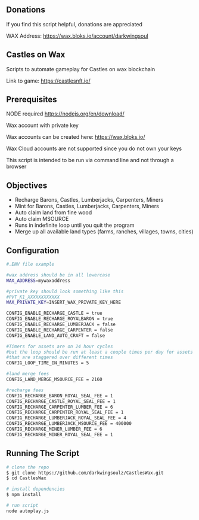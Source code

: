 ## Donations
If you find this script helpful, donations are appreciated

WAX Address: https://wax.bloks.io/account/darkwingsoul

## Castles on Wax
Scripts to automate gameplay for Castles on wax blockchain

Link to game: https://castlesnft.io/

## Prerequisites

NODE required
https://nodejs.org/en/download/

Wax account with private key

Wax accounts can be created here: https://wax.bloks.io/

Wax Cloud accounts are not supported since you do not own your keys

This script is intended to be run via command line and not through a browser

## Objectives

- Recharge Barons, Castles, Lumberjacks, Carpenters, Miners
- Mint for Barons, Castles, Lumberjacks, Carpenters, Miners
- Auto claim land from fine wood
- Auto claim MSOURCE
- Runs in indefinite loop until you quit the program
- Merge up all available land types (farms, ranches, villages, towns, cities)
 
## Configuration
```bash
#.ENV file example

#wax address should be in all lowercase
WAX_ADDRESS=mywaxaddress

#private key should look something like this
#PVT_K1_XXXXXXXXXXXX
WAX_PRIVATE_KEY=INSERT_WAX_PRIVATE_KEY_HERE

CONFIG_ENABLE_RECHARGE_CASTLE = true
CONFIG_ENABLE_RECHARGE_ROYALBARON = true
CONFIG_ENABLE_RECHARGE_LUMBERJACK = false
CONFIG_ENABLE_RECHARGE_CARPENTER = false
CONFIG_ENABLE_LAND_AUTO_CRAFT = false

#Timers for assets are on 24 hour cycles
#but the loop should be run at least a couple times per day for assets
#that are staggered over different times
CONFIG_LOOP_TIME_IN_MINUTES = 5

#land merge fees
CONFIG_LAND_MERGE_MSOURCE_FEE = 2160

#recharge fees
CONFIG_RECHARGE_BARON_ROYAL_SEAL_FEE = 1
CONFIG_RECHARGE_CASTLE_ROYAL_SEAL_FEE = 1
CONFIG_RECHARGE_CARPENTER_LUMBER_FEE = 6
CONFIG_RECHARGE_CARPENTER_ROYAL_SEAL_FEE = 1
CONFIG_RECHARGE_LUMBERJACK_ROYAL_SEAL_FEE = 4
CONFIG_RECHARGE_LUMBERJACK_MSOURCE_FEE = 400000
CONFIG_RECHARGE_MINER_LUMBER_FEE = 6
CONFIG_RECHARGE_MINER_ROYAL_SEAL_FEE = 1

```

## Running The Script

```bash
# clone the repo
$ git clone https://github.com/darkwingsoulz/CastlesWax.git
$ cd CastlesWax

# install dependencies
$ npm install

# run script
node autoplay.js

```